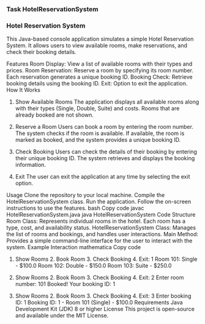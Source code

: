 ### Task HotelReservationSystem ###
### Hotel Reservation System ###
This Java-based console application simulates a simple Hotel Reservation System. It allows users to view available rooms, make reservations, and check their booking details.

Features
Room Display: View a list of available rooms with their types and prices.
Room Reservation: Reserve a room by specifying its room number. Each reservation generates a unique booking ID.
Booking Check: Retrieve booking details using the booking ID.
Exit: Option to exit the application.
How It Works
1. Show Available Rooms
The application displays all available rooms along with their types (Single, Double, Suite) and costs. Rooms that are already booked are not shown.

2. Reserve a Room
Users can book a room by entering the room number. The system checks if the room is available. If available, the room is marked as booked, and the system provides a unique booking ID.

3. Check Booking
Users can check the details of their booking by entering their unique booking ID. The system retrieves and displays the booking information.

4. Exit
The user can exit the application at any time by selecting the exit option.

Usage
Clone the repository to your local machine.
Compile the HotelReservationSystem class.
Run the application.
Follow the on-screen instructions to use the features.
bash
Copy code
javac HotelReservationSystem.java
java HotelReservationSystem
Code Structure
Room Class: Represents individual rooms in the hotel. Each room has a type, cost, and availability status.
HotelReservationSystem Class: Manages the list of rooms and bookings, and handles user interactions.
Main Method: Provides a simple command-line interface for the user to interact with the system.
Example Interaction
mathematica
Copy code
1. Show Rooms 2. Book Room 3. Check Booking 4. Exit: 1
Room 101: Single - $100.0
Room 102: Double - $150.0
Room 103: Suite - $250.0

1. Show Rooms 2. Book Room 3. Check Booking 4. Exit: 2
Enter room number: 101
Booked! Your booking ID: 1

1. Show Rooms 2. Book Room 3. Check Booking 4. Exit: 3
Enter booking ID: 1
Booking ID: 1 - Room 101 (Single) - $100.0
Requirements
Java Development Kit (JDK) 8 or higher
License
This project is open-source and available under the MIT License.
